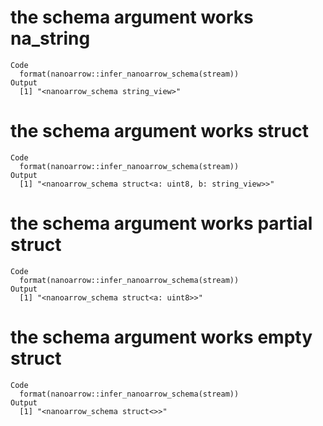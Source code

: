 # the schema argument works na_string

    Code
      format(nanoarrow::infer_nanoarrow_schema(stream))
    Output
      [1] "<nanoarrow_schema string_view>"

# the schema argument works struct

    Code
      format(nanoarrow::infer_nanoarrow_schema(stream))
    Output
      [1] "<nanoarrow_schema struct<a: uint8, b: string_view>>"

# the schema argument works partial struct

    Code
      format(nanoarrow::infer_nanoarrow_schema(stream))
    Output
      [1] "<nanoarrow_schema struct<a: uint8>>"

# the schema argument works empty struct

    Code
      format(nanoarrow::infer_nanoarrow_schema(stream))
    Output
      [1] "<nanoarrow_schema struct<>>"

